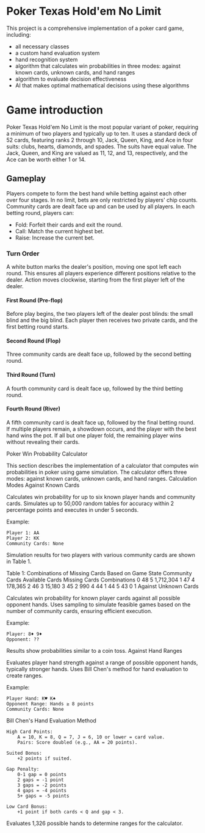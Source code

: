 # Poker Texas Hold'em No Limit

This project is a comprehensive implementation of a poker card game, including:
- all necessary classes
- a custom hand evaluation system
- hand recognition system
- algorithm that calculates win probabilities in three modes: against known cards, unknown cards, and hand ranges
- algorithm to evaluate decision effectiveness
- AI that makes optimal mathematical decisions using these algorithms

# Game introduction
Poker Texas Hold'em No Limit is the most popular variant of poker, requiring a minimum of two players and typically up to ten. 
It uses a standard deck of 52 cards, featuring ranks 2 through 10, Jack, Queen, King, and Ace in four suits: clubs, hearts, diamonds, and spades. 
The suits have equal value. The Jack, Queen, and King are valued as 11, 12, and 13, respectively, and the Ace can be worth either 1 or 14.

## Gameplay

Players compete to form the best hand while betting against each other over four stages. In no limit, bets are only restricted by players' chip counts. Community cards are dealt face up and can be used by all players. In each betting round, players can:

  - Fold: Forfeit their cards and exit the round.
  - Call: Match the current highest bet.
  - Raise: Increase the current bet.

### Turn Order

A white button marks the dealer's position, moving one spot left each round. This ensures all players experience different positions relative to the dealer. Action moves clockwise, starting from the first player left of the dealer.
#### First Round (Pre-flop)

Before play begins, the two players left of the dealer post blinds: the small blind and the big blind. Each player then receives two private cards, and the first betting round starts.
#### Second Round (Flop)

Three community cards are dealt face up, followed by the second betting round.
#### Third Round (Turn)

A fourth community card is dealt face up, followed by the third betting round.
#### Fourth Round (River)

A fifth community card is dealt face up, followed by the final betting round. If multiple players remain, a showdown occurs, and the player with the best hand wins the pot. If all but one player fold, the remaining player wins without revealing their cards.



Poker Win Probability Calculator

This section describes the implementation of a calculator that computes win probabilities in poker using game simulation. The calculator offers three modes: against known cards, unknown cards, and hand ranges.
Calculation Modes
Against Known Cards

Calculates win probability for up to six known player hands and community cards. Simulates up to 50,000 random tables for accuracy within 2 percentage points and executes in under 5 seconds.

Example:

    Player 1: AA
    Player 2: KK
    Community Cards: None

Simulation results for two players with various community cards are shown in Table 1.

Table 1: Combinations of Missing Cards Based on Game State
Community Cards	Available Cards	Missing Cards	Combinations
0	48	5	1,712,304
1	47	4	178,365
2	46	3	15,180
3	45	2	990
4	44	1	44
5	43	0	1
Against Unknown Cards

Calculates win probability for known player cards against all possible opponent hands. Uses sampling to simulate feasible games based on the number of community cards, ensuring efficient execution.

Example:

    Player: 8♦ 9♦
    Opponent: ??

Results show probabilities similar to a coin toss.
Against Hand Ranges

Evaluates player hand strength against a range of possible opponent hands, typically stronger hands. Uses Bill Chen's method for hand evaluation to create ranges.

Example:

    Player Hand: K♥ K♠
    Opponent Range: Hands ≥ 8 points
    Community Cards: None

Bill Chen's Hand Evaluation Method

    High Card Points:
        A = 10, K = 8, Q = 7, J = 6, 10 or lower = card value.
        Pairs: Score doubled (e.g., AA = 20 points).

    Suited Bonus:
        +2 points if suited.

    Gap Penalty:
        0-1 gap = 0 points
        2 gaps = -1 point
        3 gaps = -2 points
        4 gaps = -4 points
        5+ gaps = -5 points

    Low Card Bonus:
        +1 point if both cards < Q and gap < 3.

Evaluates 1,326 possible hands to determine ranges for the calculator.
